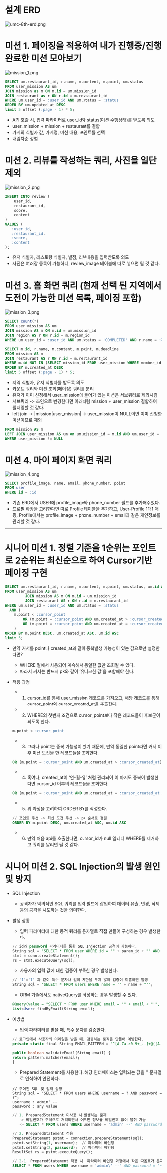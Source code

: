 # 설계 ERD
![umc-8th-erd.png](umc-8th-erd.png)

# 미션 1. 페이징을 적용하여 내가 진행중/진행완료한 미션 모아보기
![mission_1.png](mission_1.png)
```sql
SELECT um.restaurant_id, r.name, m.content, m.point, um.status
FROM user_mission AS um
JOIN mission as m ON m.id = um.mission_id
JOIN restaurant as r ON r.id = m.restaurant_id
WHERE um.user_id = :user_id AND um.status = :status
ORDER BY um.updated_at DESC
limit 5 offset (:page - 1) * 5;
```
- API 호출 시, 입력 파라미터로 user_id와 status(미션 수행상태)를 받도록 의도
- user_mission + mission + restaurant를 결합
- 가게의 식별자 값, 가게명, 미션 내용, 포인트를 선택
- 내림차순 정렬

# 미션 2. 리뷰를 작성하는 쿼리, 사진을 일단 제외
![mission_2.png](mission_2.png)
```sql
INSERT INTO review (
    user_id,
    restaurant_id,
    score,
    content
)
VALUES (
   :user_id,
   :restaurant_id,
   :score,
   :content
);
```
- 유저 식별자, 레스토랑 식별자, 별점, 리뷰내용을 입력받도록 의도
- 사진은 여러장 등록이 가능하니, review_image 테이블에 따로 넣으면 될 것 같다.

# 미션 3. 홈 화면 쿼리 (현재 선택 된 지역에서 도전이 가능한 미션 목록, 페이징 포함)
![mission_3.png](mission_3.png)
```sql
SELECT count(*)
FROM user_mission AS um
JOIN mission AS m ON m.id = um.mission_id
JOIN region AS r ON r.id = m.region_id
WHERE um.user_id = :user_id AND um.status = 'COMPLETED' AND r.name = :지역명
```
```sql
SELECT m.id, r.name, m.content, m.point, m.deadline
FROM mission AS m
JOIN restaurant AS r ON r.id = m.restaurant_id
WHERE m.id NOT IN (SELECT mission_id FROM user_mission WHERE member_id = :member_id)
ORDER BY m.created_at DESC
limit 5 offset (:page - 1) * 5;
```
- 지역 식별자, 유저 식별자를 받도록 의도
- 카운트 쿼리와 미션 조회(페이징) 쿼리를 분리
- 유저가 이미 신청해서 user_mission에 들어가 있는 미션은 서브쿼리로 제외시킴
- 서브쿼리 -> 조인으로 변경한다면 아래처럼 mission + user_mission 결합하여 필터링할 것 같다.
- left join -> |mission|user_mission| -> user_mission이 NULL이면 이미 신청한 미션이므로 제외
```sql
FROM mission AS m
LEFT JOIN user_mission AS um on um.mission_id = m.id AND um.user_id = :user_id
WHERE user_mission != NULL
```

# 미션 4. 마이 페이지 화면 쿼리
![mission_4.png](mission_4.png)
```sql
SELECT profile_image, name, email, phone_number, point
FROM user
WHERE id = :id
```
- 기존 ERD에서 USER에 profile_image와 phone_number 필드를 추가해주었다.
- 프로필 확장을 고려한다면 따로 Profile 테이블을 추가하고, User-Profile 1대1 매핑, Profile에서는 profile_image + phone_number + email과 같은 개인정보를 관리할 것 같다.

<hr>

# 시니어 미션 1. 정렬 기준을 1순위는 포인트로 2순위는 최신순으로 하여 Cursor기반 페이징 구현
```sql
SELECT um.restaurant_id, r.name, m.content, m.point, um.status, um.id AS cursor_id
FROM user_mission AS um
         JOIN mission AS m ON m.id = um.mission_id
         JOIN restaurant AS r ON r.id = m.restaurant_id
WHERE um.user_id = :user_id AND um.status = :status
  AND (
    m.point < :cursor_point
        OR (m.point = :cursor_point AND um.created_at > :cursor_created_at)
        OR (m.point = :cursor_point AND um.created_at = :cursor_created_at AND um.id > :cursor_id)
    )
ORDER BY m.point DESC, um.created_at ASC, um.id ASC
limit 5;
```

- 만약 커서를 point나 created_at과 같이 중복발생 가능성이 있는 값으로만 설정한다면?
  - WHERE 절에서 사용되어 계속해서 동일한 값만 조회될 수 있다.
  - 따라서 커서는 반드시 pk와 같이 ‘유니크한 값’을 포함해야 한다.


- 적용 과정
    - 1. cursor_id를 통해 user_mission 레코드를 가져오고, 해당 레코드를 통해 cursor_point와 cursor_created_at을 추출한다.
    - 2. WHERE의 첫번째 조건으로 cursor_point보다 작은 레코드들이 후보군이 되도록 한다.
     ```sql
     m.point < :cursor_point 
     ```
    - 3. 그러나 point는 중복 가능성이 있기 때문에, 만약 동일한 point라면 커서 이후 미션 도전을 한 레코드들을 조회한다.
     ```sql
     OR (m.point = :cursor_point AND um.created_at > :cursor_created_at)
     ```
    - 4. 혹여나, created_at이 ‘연-월-일’ 처럼 관리되어 이 마저도 중복이 발생한다면 cursor_id 이후의 레코드들을 조회한다.
     ```sql
     OR (m.point = :cursor_point AND um.created_at = :cursor_created_at AND um.id > :cursor_id)
     ```
    - 5. 위 과정을 고려하여 ORDER BY를 작성한다.
     ```sql
     // 포인트 우선 -> 최신 도전 우선 -> pk 순서로 정렬
     ORDER BY m.point DESC, um.created_at ASC, um.id ASC
     ```
    - 6. 만약 처음 api를 호출한다면, cursor_id가 null 일테니 WHERE를 제거하고 쿼리를 날리면 될 것 같다.

# 시니어 미션 2. SQL Injection의 발생 원인 및 방지
- SQL Injection
  - 공격자가 악의적인 SQL 쿼리를 입력 필드에 삽입하여 데이터 유출, 변경, 삭제 등의 공격을 시도하는 것을 의미한다.

- 발생 상황
  - 입력 파라미터에 대한 동적 쿼리를 문자열로 직접 만들어 구성하는 경우 발생한다.
  ```sql
  // id와 password 파라미터를 통한 SQL Injection 공격이 가능하다.
  String sql = "SELECT * FROM user WHERE id = '" + param_id + "' AND PW = '" +  param_ passwd + "'";
  stmt = conn.createStatement();
  rs = stmt.executeQuery(sql);
  ```

  - 사용자의 입력 값에 대한 검증이 부족한 경우 발생한다.
  ```sql
  // '1'='1' 과 같이 특수 문자나 길이 제한을 두지 않아 검증이 미흡하면 발생
  String sql = "SELECT * FROM users WHERE name = '" + name + "'";
  ```
  
  - ORM 기술에서도 nativeQuery를 작성하는 경우 발생할 수 있다.
  ```sql
  @Query(value = "SELECT * FROM user WHERE email = '" + email + "'", nativeQuery = true)
  List<User> findByEmail(String email);
  ```
  
- 예방법
  - 입력 파라미터를 받을 때, 특수 문자를 검증한다.
  ```sql
  // 로그인에서 사용자의 이메일을 받을 때, 검증하는 로직을 만들어 예방한다.
  private static final String EMAIL_PATTERN = "^[A-Za-z0-9+_.-]+@([A-Za-z0-9-]+\\.)+[A-Za-z]{2,6}$";

  public boolean validateEmail(String email) {
  return pattern.matcher(email);
  }
  ```
  
  - Prepared Statement를 사용한다. 해당 인터페이스는 입력되는 값을 '' 문자열로 인식하여 안전하다.
  ```
  // 주어진 SQL 및 입력 상황
  String sql = "SELECT * FROM users WHERE username = ? AND password = ?";
  username : admin' --
  password : any value
  ```
  ```sql
  // 1. PreparedStatement 미사용 시 발생하는 문제
     -> 비밀번호가 주석으로 처리되면서 어드민 정보를 비밀번호 없이 탈취 가능
     -> SELECT * FROM users WHERE username = 'admin' --' AND password = '~~~'

  // 2. PreparedStatement 적용
  PreparedStatement pstmt = connection.prepareStatement(sql);
  pstmt.setString(1, username);  // 파라미터 바인딩
  pstmt.setString(2, password);  // 파라미터 바인딩
  ResultSet rs = pstmt.executeQuery();

  // 2-1. PreparedStatement 적용 시, 파라미터 바인딩 과정에서 작은 따옴표가 문자열로 처리되어 주석 X
  SELECT * FROM users WHERE username = 'admin\' --' AND password = '~~~'
  ```